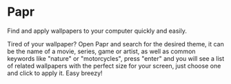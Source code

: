 # Papr
Find and apply wallpapers to your computer quickly and easily.

Tired of your wallpaper? Open Papr and search for the desired theme, it can be the name of a movie, series, game or artist, as well as common keywords like "nature" or "motorcycles", press "enter" and you will see a list of related wallpapers with the perfect size for your screen, just choose one and click to apply it. Easy breezy!

